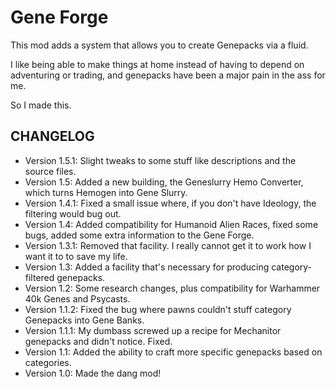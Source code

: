 # Gene Forge

This mod adds a system that allows you to create Genepacks via a fluid.

I like being able to make things at home instead of having to depend on adventuring or trading, and genepacks have been a major pain in the ass for me.

So I made this.

## CHANGELOG

- Version 1.5.1: Slight tweaks to some stuff like descriptions and the source files.
- Version 1.5: Added a new building, the Geneslurry Hemo Converter, which turns Hemogen into Gene Slurry.
- Version 1.4.1: Fixed a small issue where, if you don't have Ideology, the filtering would bug out.
- Version 1.4: Added compatibility for Humanoid Alien Races, fixed some bugs, added some extra information to the Gene Forge.
- Version 1.3.1: Removed that facility. I really cannot get it to work how I want it to to save my life.
- Version 1.3: Added a facility that's necessary for producing category-filtered genepacks.
- Version 1.2: Some research changes, plus compatibility for Warhammer 40k Genes and Psycasts.
- Version 1.1.2: Fixed the bug where pawns couldn't stuff category Genepacks into Gene Banks.
- Version 1.1.1: My dumbass screwed up a recipe for Mechanitor genepacks and didn't notice. Fixed.
- Version 1.1: Added the ability to craft more specific genepacks based on categories.
- Version 1.0: Made the dang mod!
